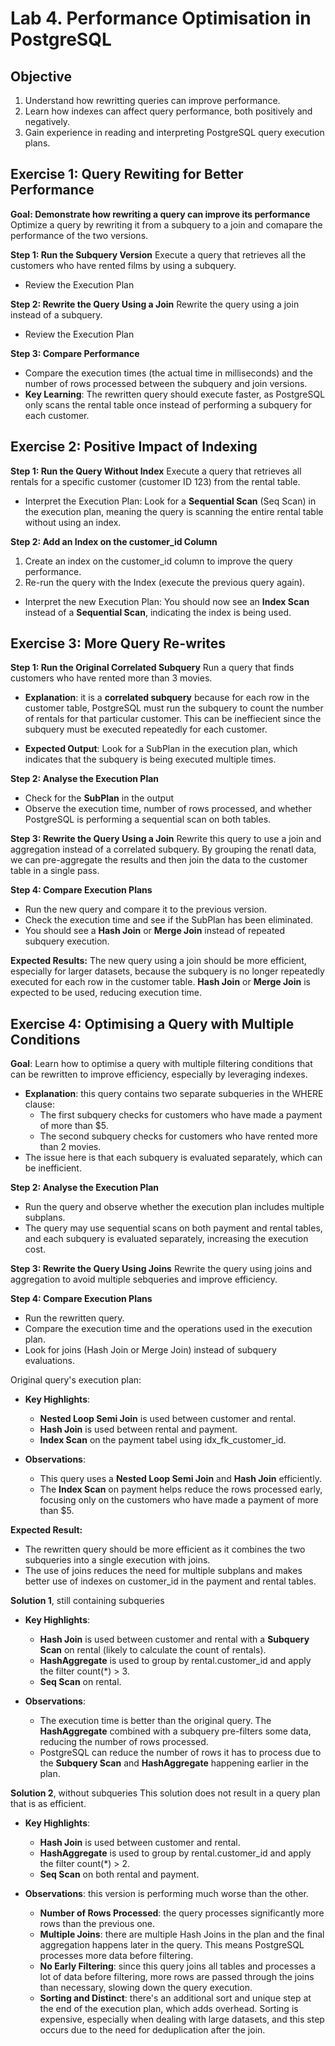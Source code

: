 # Lab 4. Performance Optimisation in PostgreSQL

## Objective
1. Understand how rewritting queries can improve performance.
2. Learn how indexes can affect query performance, both positively and negatively.
3. Gain experience in reading and interpreting PostgreSQL query execution plans.

## Exercise 1: Query Rewiting for Better Performance

**Goal: Demonstrate how rewriting a query can improve its performance**
Optimize a query by rewriting it from a subquery to a join and comapare the performance of the two versions.

**Step 1: Run the Subquery Version**
Execute a query that retrieves all the customers who have rented films by using a subquery.

- Review the Execution Plan

**Step 2: Rewrite the Query Using a Join**
Rewrite the query using a join instead of a subquery.

- Review the Execution Plan

**Step 3: Compare Performance**
- Compare the execution times (the actual time in milliseconds) and the number of rows processed between the subquery and join versions.
- **Key Learning**: The rewritten query should execute faster, as PostgreSQL only scans the rental table once instead of performing a subquery for each customer.

## Exercise 2: Positive Impact of Indexing

**Step 1: Run the Query Without Index**
Execute a query that retrieves all rentals for a specific customer (customer ID 123) from the rental table.

- Interpret the Execution Plan: Look for a **Sequential Scan** (Seq Scan) in the execution plan, meaning the query is scanning the entire rental table without using an index.

**Step 2: Add an Index on the customer_id Column**
1. Create an index on the customer_id column to improve the query performance.
2. Re-run the query with the Index (execute the previous query again).

- Interpret the new Execution Plan: You should now see an **Index Scan** instead of a **Sequential Scan**, indicating the index is being used.

## Exercise 3: More Query Re-writes

**Step 1: Run the Original Correlated Subquery**
Run a query that finds customers who have rented more than 3 movies.

- **Explanation**: it is a **correlated subquery** because for each row in the customer table, PostgreSQL must run the subquery to count the number of rentals for that particular customer. This can be ineffiecient since the subquery must be executed repeatedly for each customer.

- **Expected Output**: Look for a SubPlan in the execution plan, which indicates that the subquery is being executed multiple times.

**Step 2: Analyse the Execution Plan**
- Check for the **SubPlan** in the output
- Observe the execution time, number of rows processed, and whether PostgreSQL is performing a sequential scan on both tables.

**Step 3: Rewrite the Query Using a Join**
Rewrite this query to use a join and aggregation instead of a correlated subquery. By grouping the renatl data, we can pre-aggregate the results and then join the data to the customer table in a single pass.

**Step 4: Compare Execution Plans**
- Run the new query and compare it to the previous version.
- Check the execution time and see if the SubPlan has been eliminated.
- You should see a **Hash Join** or **Merge Join** instead of repeated subquery execution.

**Expected Results:**
The new query using a join should be more efficient, especially for larger datasets, because the subquery is no longer repeatedly executed for each row in the customer table.
**Hash Join** or **Merge Join** is expected to be used, reducing execution time.

## Exercise 4: Optimising a Query with Multiple Conditions

**Goal**: Learn how to optimise a query with multiple filtering conditions that can be rewritten to improve efficiency, especially by leveraging indexes.

- **Explanation**: this query contains two separate subqueries in the WHERE clause:
    - The first subquery checks for customers who have made a payment of more than $5.
    - The second subquery checks for customers who have rented more than 2 movies.
- The issue here is that each subquery is evaluated separately, which can be inefficient.

**Step 2: Analyse the Execution Plan**
- Run the query and observe whether the execution plan includes multiple subplans.
- The query may use sequential scans on both payment and rental tables, and each subquery is evaluated separately, increasing the execution cost.

**Step 3: Rewrite the Query Using Joins**
Rewrite the query using joins and aggregation to avoid multiple sebqueries and improve efficiency.

**Step 4: Compare Execution Plans**
- Run the rewritten query.
- Compare the execution time and the operations used in the execution plan.
- Look for joins (Hash Join or Merge Join) instead of subquery evaluations.

Original query's execution plan:
- **Key Highlights**:
    - **Nested Loop Semi Join** is used between customer and rental.
    - **Hash Join** is used between rental and payment.
    - **Index Scan** on the payment tabel using idx_fk_customer_id.

- **Observations**:
    - This query uses a **Nested Loop Semi Join** and **Hash Join** efficiently.
    - The **Index Scan** on payment helps reduce the rows processed early, focusing only on the customers who have made a payment of more than $5.

**Expected Result:**
- The rewritten query should be more efficient as it combines the two subqueries into a single execution with joins.
- The use of joins reduces the need for multiple subplans and makes better use of indexes on customer_id in the payment and rental tables.

**Solution 1**, still containing subqueries
- **Key Highlights**:
    - **Hash Join** is used between customer and rental with a **Subquery Scan** on rental (likely to calculate the count of rentals).
    - **HashAggregate** is used to group by rental.customer_id and apply the filter count(*) > 3.
    - **Seq Scan** on rental.

- **Observations**:
    - The execution time is better than the original query. The **HashAggregate** combined with a subquery pre-filters some data, reducing the number of rows processed.
    - PostgreSQL can reduce the number of rows it has to process due to the **Subquery Scan** and **HashAggregate** happening earlier in the plan.

**Solution 2**, without subqueries
This solution does not result in a query plan that is as efficient.

- **Key Highlights**:
    - **Hash Join** is used between customer and rental.
    - **HashAggregate** is used to group by rental.customer_id and apply the filter count(*) > 2.
    - **Seq Scan** on both rental and payment.

- **Observations**: this version is performing much worse than the other.
    - **Number of Rows Processed**: the query processes significantly more rows than the previous one.
    - **Multiple Joins**: there are multiple Hash Joins in the plan and the final aggregation happens later in the query. This means PostgreSQL processes more data before filtering.
    - **No Early Filtering**: since this query joins all tables and processes a lot of data before filtering, more rows are passed through the joins than necessary, slowing down the query execution.
    - **Sorting and Distinct**: there's an additional sort and unique step at the end of the execution plan, which adds overhead. Sorting is expensive, especially when dealing with large datasets, and this step occurs due to the need for deduplication after the join.
